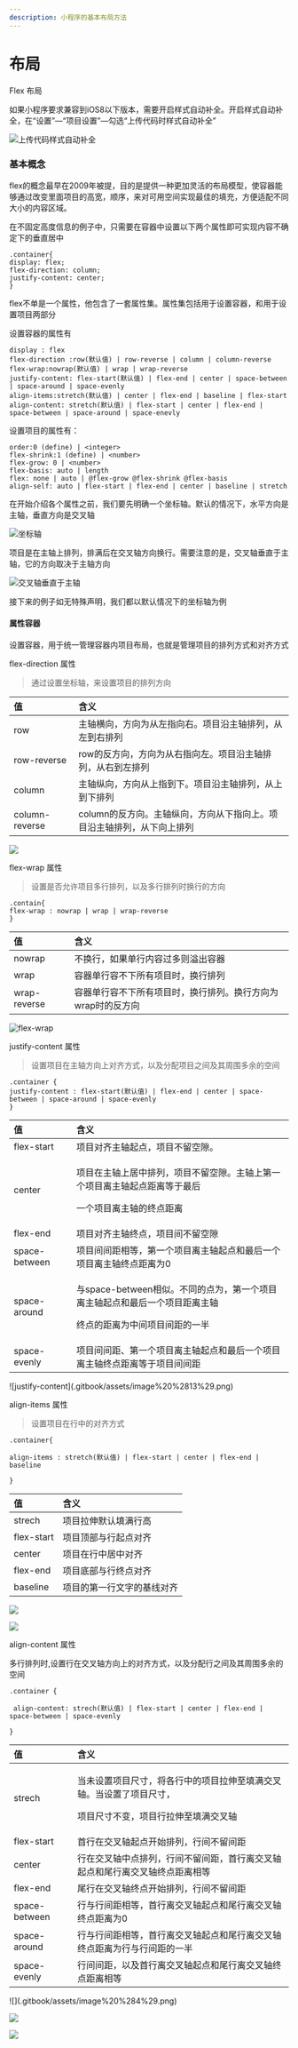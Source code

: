 ```yaml
---
description: 小程序的基本布局方法
---
```


# 布局

Flex 布局

如果小程序要求兼容到iOS8以下版本，需要开启样式自动补全。开启样式自动补全，在“设置”—“项目设置”—勾选“上传代码时样式自动补全”

![&#x4E0A;&#x4F20;&#x4EE3;&#x7801;&#x6837;&#x5F0F;&#x81EA;&#x52A8;&#x8865;&#x5168;](.gitbook/assets/image%20%2814%29.png)

### 基本概念

flex的概念最早在2009年被提，目的是提供一种更加灵活的布局模型，使容器能够通过改变里面项目的高宽，顺序，来对可用空间实现最佳的填充，方便适配不同大小的内容区域。

在不固定高度信息的例子中，只需要在容器中设置以下两个属性即可实现内容不确定下的垂直居中

```text
.container{
display: flex;
flex-direction: column;
justify-content: center;
}
```

flex不单是一个属性，他包含了一套属性集。属性集包括用于设置容器，和用于设置项目两部分

设置容器的属性有

```text
display : flex
flex-direction :row(默认值) | row-reverse | column | column-reverse
flex-wrap:nowrap(默认值) | wrap | wrap-reverse
justify-content: flex-start(默认值) | flex-end | center | space-between | space-around | space-evenly
align-items:stretch(默认值) | center | flex-end | baseline | flex-start
align-content: stretch(默认值) | flex-start | center | flex-end | space-between | space-around | space-enevly
```

设置项目的属性有：

```text
order:0 (define) | <integer>
flex-shrink:1 (define) | <number>
flex-grow: 0 | <number>
flex-basis: auto | length
flex: none | auto | @flex-grow @flex-shrink @flex-basis
align-self: auto | flex-start | flex-end | center | baseline | stretch
```

在开始介绍各个属性之前，我们要先明确一个坐标轴。默认的情况下，水平方向是主轴，垂直方向是交叉轴

![&#x5750;&#x6807;&#x8F74;](.gitbook/assets/image%20%2812%29.png)

项目是在主轴上排列，排满后在交叉轴方向换行。需要注意的是，交叉轴垂直于主轴，它的方向取决于主轴方向

![&#x4EA4;&#x53C9;&#x8F74;&#x5782;&#x76F4;&#x4E8E;&#x4E3B;&#x8F74;](.gitbook/assets/image%20%288%29.png)

接下来的例子如无特殊声明，我们都以默认情况下的坐标轴为例

#### 属性容器

设置容器，用于统一管理容器内项目布局，也就是管理项目的排列方式和对齐方式

flex-direction 属性

> 通过设置坐标轴，来设置项目的排列方向

| 值 | 含义 |
| :--- | :--- |
| row | 主轴横向，方向为从左指向右。项目沿主轴排列，从左到右排列 |
| row-reverse | row的反方向，方向为从右指向左。项目沿主轴排列，从右到左排列 |
| column | 主轴纵向，方向从上指到下。项目沿主轴排列，从上到下排列 |
| column-reverse | column的反方向。主轴纵向，方向从下指向上。项目沿主轴排列，从下向上排列 |

![](.gitbook/assets/image.png)

flex-wrap 属性

> 设置是否允许项目多行排列，以及多行排列时换行的方向

```text
.contain{
flex-wrap : nowrap | wrap | wrap-reverse
}
```

| 值 | 含义 |
| :--- | :--- |
| nowrap | 不换行，如果单行内容过多则溢出容器 |
| wrap | 容器单行容不下所有项目时，换行排列 |
| wrap-reverse | 容器单行容不下所有项目时，换行排列。换行方向为wrap时的反方向 |

![flex-wrap](.gitbook/assets/image%20%289%29.png)

justify-content 属性

> 设置项目在主轴方向上对齐方式，以及分配项目之间及其周围多余的空间

```text
.container {
justify-content : flex-start(默认值) | flex-end | center | space-between | space-around | space-evenly
}

```

<table>
  <thead>
    <tr>
      <th style="text-align:left">&#x503C;</th>
      <th style="text-align:left">&#x542B;&#x4E49;</th>
    </tr>
  </thead>
  <tbody>
    <tr>
      <td style="text-align:left">flex-start</td>
      <td style="text-align:left">&#x9879;&#x76EE;&#x5BF9;&#x9F50;&#x4E3B;&#x8F74;&#x8D77;&#x70B9;&#xFF0C;&#x9879;&#x76EE;&#x4E0D;&#x7559;&#x7A7A;&#x9699;&#x3002;</td>
    </tr>
    <tr>
      <td style="text-align:left">center</td>
      <td style="text-align:left">
        <p>&#x9879;&#x76EE;&#x5728;&#x4E3B;&#x8F74;&#x4E0A;&#x5C45;&#x4E2D;&#x6392;&#x5217;&#xFF0C;&#x9879;&#x76EE;&#x4E0D;&#x7559;&#x7A7A;&#x9699;&#x3002;&#x4E3B;&#x8F74;&#x4E0A;&#x7B2C;&#x4E00;&#x4E2A;&#x9879;&#x76EE;&#x79BB;&#x4E3B;&#x8F74;&#x8D77;&#x70B9;&#x8DDD;&#x79BB;&#x7B49;&#x4E8E;&#x6700;&#x540E;</p>
        <p>&#x4E00;&#x4E2A;&#x9879;&#x76EE;&#x79BB;&#x4E3B;&#x8F74;&#x7684;&#x7EC8;&#x70B9;&#x8DDD;&#x79BB;</p>
      </td>
    </tr>
    <tr>
      <td style="text-align:left">flex-end</td>
      <td style="text-align:left">&#x9879;&#x76EE;&#x5BF9;&#x9F50;&#x4E3B;&#x8F74;&#x7EC8;&#x70B9;&#xFF0C;&#x9879;&#x76EE;&#x95F4;&#x4E0D;&#x7559;&#x7A7A;&#x9699;</td>
    </tr>
    <tr>
      <td style="text-align:left">space-between</td>
      <td style="text-align:left">&#x9879;&#x76EE;&#x95F4;&#x95F4;&#x8DDD;&#x76F8;&#x7B49;&#xFF0C;&#x7B2C;&#x4E00;&#x4E2A;&#x9879;&#x76EE;&#x79BB;&#x4E3B;&#x8F74;&#x8D77;&#x70B9;&#x548C;&#x6700;&#x540E;&#x4E00;&#x4E2A;&#x9879;&#x76EE;&#x79BB;&#x4E3B;&#x8F74;&#x7EC8;&#x70B9;&#x8DDD;&#x79BB;&#x4E3A;0</td>
    </tr>
    <tr>
      <td style="text-align:left">space-around</td>
      <td style="text-align:left">
        <p>&#x4E0E;space-between&#x76F8;&#x4F3C;&#x3002;&#x4E0D;&#x540C;&#x7684;&#x70B9;&#x4E3A;&#xFF0C;&#x7B2C;&#x4E00;&#x4E2A;&#x9879;&#x76EE;&#x79BB;&#x4E3B;&#x8F74;&#x8D77;&#x70B9;&#x548C;&#x6700;&#x540E;&#x4E00;&#x4E2A;&#x9879;&#x76EE;&#x8DDD;&#x79BB;&#x4E3B;&#x8F74;</p>
        <p>&#x7EC8;&#x70B9;&#x7684;&#x8DDD;&#x79BB;&#x4E3A;&#x4E2D;&#x95F4;&#x9879;&#x76EE;&#x95F4;&#x8DDD;&#x7684;&#x4E00;&#x534A;</p>
      </td>
    </tr>
    <tr>
      <td style="text-align:left">space-evenly</td>
      <td style="text-align:left">&#x9879;&#x76EE;&#x95F4;&#x95F4;&#x8DDD;&#x3001;&#x7B2C;&#x4E00;&#x4E2A;&#x9879;&#x76EE;&#x79BB;&#x4E3B;&#x8F74;&#x8D77;&#x70B9;&#x548C;&#x6700;&#x540E;&#x4E00;&#x4E2A;&#x9879;&#x76EE;&#x79BB;&#x4E3B;&#x8F74;&#x7EC8;&#x70B9;&#x8DDD;&#x79BB;&#x7B49;&#x4E8E;&#x9879;&#x76EE;&#x95F4;&#x95F4;&#x8DDD;</td>
    </tr>
  </tbody>
</table>![justify-content](.gitbook/assets/image%20%2813%29.png)

align-items 属性

> 设置项目在行中的对齐方式

```text
.container{

align-items : stretch(默认值) | flex-start | center | flex-end | baseline

}
```

| 值 | 含义 |
| :--- | :--- |
| strech | 项目拉伸默认填满行高 |
| flex-start | 项目顶部与行起点对齐 |
| center | 项目在行中居中对齐 |
| flex-end | 项目底部与行终点对齐 |
| baseline | 项目的第一行文字的基线对齐 |

![](.gitbook/assets/image%20%2815%29.png)

![](.gitbook/assets/image%20%2811%29.png)

align-content 属性

多行排列时,设置行在交叉轴方向上的对齐方式，以及分配行之间及其周围多余的空间

```text
.container {
 
 align-content: strech(默认值) | flex-start | center | flex-end | space-between | space-evenly
 
}
```

<table>
  <thead>
    <tr>
      <th style="text-align:left">&#x503C;</th>
      <th style="text-align:left">&#x542B;&#x4E49;</th>
    </tr>
  </thead>
  <tbody>
    <tr>
      <td style="text-align:left">strech</td>
      <td style="text-align:left">
        <p>&#x5F53;&#x672A;&#x8BBE;&#x7F6E;&#x9879;&#x76EE;&#x5C3A;&#x5BF8;&#xFF0C;&#x5C06;&#x5404;&#x884C;&#x4E2D;&#x7684;&#x9879;&#x76EE;&#x62C9;&#x4F38;&#x81F3;&#x586B;&#x6EE1;&#x4EA4;&#x53C9;&#x8F74;&#x3002;&#x5F53;&#x8BBE;&#x7F6E;&#x4E86;&#x9879;&#x76EE;&#x5C3A;&#x5BF8;&#xFF0C;</p>
        <p>&#x9879;&#x76EE;&#x5C3A;&#x5BF8;&#x4E0D;&#x53D8;&#xFF0C;&#x9879;&#x76EE;&#x884C;&#x62C9;&#x4F38;&#x81F3;&#x586B;&#x6EE1;&#x4EA4;&#x53C9;&#x8F74;</p>
      </td>
    </tr>
    <tr>
      <td style="text-align:left">flex-start</td>
      <td style="text-align:left">&#x9996;&#x884C;&#x5728;&#x4EA4;&#x53C9;&#x8F74;&#x8D77;&#x70B9;&#x5F00;&#x59CB;&#x6392;&#x5217;&#xFF0C;&#x884C;&#x95F4;&#x4E0D;&#x7559;&#x95F4;&#x8DDD;</td>
    </tr>
    <tr>
      <td style="text-align:left">center</td>
      <td style="text-align:left">&#x884C;&#x5728;&#x4EA4;&#x53C9;&#x8F74;&#x4E2D;&#x70B9;&#x6392;&#x5217;&#xFF0C;&#x884C;&#x95F4;&#x4E0D;&#x7559;&#x95F4;&#x8DDD;&#xFF0C;&#x9996;&#x884C;&#x79BB;&#x4EA4;&#x53C9;&#x8F74;&#x8D77;&#x70B9;&#x548C;&#x5C3E;&#x884C;&#x79BB;&#x4EA4;&#x53C9;&#x8F74;&#x7EC8;&#x70B9;&#x8DDD;&#x79BB;&#x76F8;&#x7B49;</td>
    </tr>
    <tr>
      <td style="text-align:left">flex-end</td>
      <td style="text-align:left">&#x5C3E;&#x884C;&#x5728;&#x4EA4;&#x53C9;&#x8F74;&#x7EC8;&#x70B9;&#x5F00;&#x59CB;&#x6392;&#x5217;&#xFF0C;&#x884C;&#x95F4;&#x4E0D;&#x7559;&#x95F4;&#x8DDD;</td>
    </tr>
    <tr>
      <td style="text-align:left">space-between</td>
      <td style="text-align:left">&#x884C;&#x4E0E;&#x884C;&#x95F4;&#x8DDD;&#x76F8;&#x7B49;&#xFF0C;&#x9996;&#x884C;&#x79BB;&#x4EA4;&#x53C9;&#x8F74;&#x8D77;&#x70B9;&#x548C;&#x5C3E;&#x884C;&#x79BB;&#x4EA4;&#x53C9;&#x8F74;&#x7EC8;&#x70B9;&#x8DDD;&#x79BB;&#x4E3A;0</td>
    </tr>
    <tr>
      <td style="text-align:left">space-around</td>
      <td style="text-align:left">&#x884C;&#x4E0E;&#x884C;&#x95F4;&#x8DDD;&#x76F8;&#x7B49;&#xFF0C;&#x9996;&#x884C;&#x79BB;&#x4EA4;&#x53C9;&#x8F74;&#x8D77;&#x70B9;&#x548C;&#x5C3E;&#x884C;&#x79BB;&#x4EA4;&#x53C9;&#x8F74;&#x7EC8;&#x70B9;&#x8DDD;&#x79BB;&#x4E3A;&#x884C;&#x4E0E;&#x884C;&#x95F4;&#x8DDD;&#x7684;&#x4E00;&#x534A;</td>
    </tr>
    <tr>
      <td style="text-align:left">space-evenly</td>
      <td style="text-align:left">&#x884C;&#x95F4;&#x95F4;&#x8DDD;&#xFF0C;&#x4EE5;&#x53CA;&#x9996;&#x884C;&#x79BB;&#x4EA4;&#x53C9;&#x8F74;&#x8D77;&#x70B9;&#x548C;&#x5C3E;&#x884C;&#x79BB;&#x4EA4;&#x53C9;&#x8F74;&#x7EC8;&#x70B9;&#x8DDD;&#x79BB;&#x76F8;&#x7B49;</td>
    </tr>
  </tbody>
</table>![](.gitbook/assets/image%20%284%29.png)

![](.gitbook/assets/image%20%283%29.png)

![](.gitbook/assets/image%20%282%29.png)

